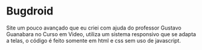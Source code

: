 # Bugdroid
Site um pouco avançado que eu criei com ajuda do professor Gustavo Guanabara no Curso em Video, utiliza um sistema responsivo que se adapta a telas, o código é feito somente em html e css sem uso de javascript.
